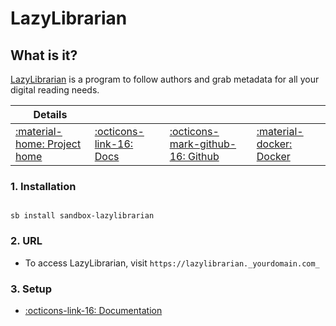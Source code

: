 # LazyLibrarian

## What is it?

[LazyLibrarian](https://gitlab.com/LazyLibrarian/LazyLibrarian) is a program to follow authors and grab metadata for all your digital reading needs.

| Details     |             |             |             |
|-------------|-------------|-------------|-------------|
| [:material-home: Project home ](https://gitlab.com/LazyLibrarian/LazyLibrarian) | [:octicons-link-16: Docs](https://lazylibrarian.gitlab.io/) | [:octicons-mark-github-16: Github](https://gitlab.com/LazyLibrarian/LazyLibrarian) | [:material-docker: Docker ](https://hub.docker.com/r/linuxserver/lazylibrarian)|

### 1. Installation

``` shell

sb install sandbox-lazylibrarian

```

### 2. URL

- To access LazyLibrarian, visit `https://lazylibrarian._yourdomain.com_`

### 3. Setup

- [:octicons-link-16: Documentation](https://lazylibrarian.gitlab.io/)

